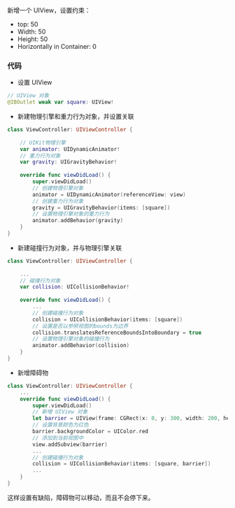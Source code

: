 新增一个 UIView，设置约束： 
- top: 50  
- Width: 50  
- Height: 50  
- Horizontally in Container: 0  

### 代码
- 设置 UIView  
```swift
// UIView 对象
@IBOutlet weak var square: UIView!
```

- 新建物理引擎和重力行为对象，并设置关联
```swift
class ViewController: UIViewController {
   
    // UIKit物理引擎
    var animator: UIDynamicAnimator!
    // 重力行为对象
    var gravity: UIGravityBehavior!
    
    override func viewDidLoad() {
        super.viewDidLoad()
        // 创建物理引擎对象
        animator = UIDynamicAnimator(referenceView: view)
        // 创建重力行为对象
        gravity = UIGravityBehavior(items: [square])
        // 设置物理引擎对象的重力行为
        animator.addBehavior(gravity)
    }
}
```

- 新建碰撞行为对象，并与物理引擎关联
```swift
class ViewController: UIViewController {
   
    ...
    // 碰撞行为对象
    var collision: UICollisionBehavior!
    
    override func viewDidLoad() {
        ...
        // 创建碰撞行为对象
        collision = UICollisionBehavior(items: [square])
        // 设置是否以参照视图的bounds为边界
        collision.translatesReferenceBoundsIntoBoundary = true
        // 设置物理引擎对象的碰撞行为
        animator.addBehavior(collision)
    }
}
```
- 新增障碍物   
```swift
class ViewController: UIViewController {
    ...    
    override func viewDidLoad() {
        super.viewDidLoad()
        // 新增 UIView 对象
        let barrier = UIView(frame: CGRect(x: 0, y: 300, width: 200, height: 20))
        // 设置背景颜色为红色
        barrier.backgroundColor = UIColor.red
        // 添加到当前视图中
        view.addSubview(barrier)
        ...
        // 创建碰撞行为对象
        collision = UICollisionBehavior(items: [square, barrier])
        ...
    }
}
```
这样设置有缺陷，障碍物可以移动，而且不会停下来。